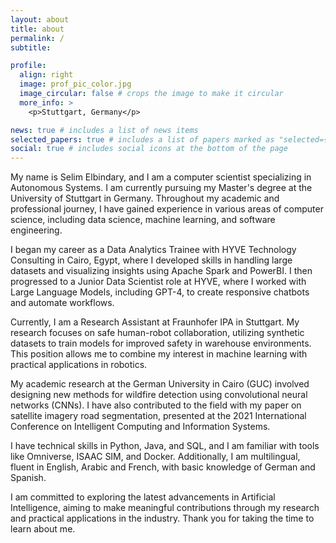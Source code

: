 ```yaml
---
layout: about
title: about
permalink: /
subtitle: 

profile:
  align: right
  image: prof_pic_color.jpg
  image_circular: false # crops the image to make it circular
  more_info: >
    <p>Stuttgart, Germany</p>

news: true # includes a list of news items
selected_papers: true # includes a list of papers marked as "selected={true}"
social: true # includes social icons at the bottom of the page
---
```


My name is Selim Elbindary, and I am a computer scientist specializing in Autonomous Systems. I am currently pursuing my Master's degree at the University of Stuttgart in Germany. Throughout my academic and professional journey, I have gained experience in various areas of computer science, including data science, machine learning, and software engineering.

I began my career as a Data Analytics Trainee with HYVE Technology Consulting in Cairo, Egypt, where I developed skills in handling large datasets and visualizing insights using Apache Spark and PowerBI. I then progressed to a Junior Data Scientist role at HYVE, where I worked with Large Language Models, including GPT-4, to create responsive chatbots and automate workflows.

Currently, I am a Research Assistant at Fraunhofer IPA in Stuttgart. My research focuses on safe human-robot collaboration, utilizing synthetic datasets to train models for improved safety in warehouse environments. This position allows me to combine my interest in machine learning with practical applications in robotics.

My academic research at the German University in Cairo (GUC) involved designing new methods for wildfire detection using convolutional neural networks (CNNs). I have also contributed to the field with my paper on satellite imagery road segmentation, presented at the 2021 International Conference on Intelligent Computing and Information Systems.

I have technical skills in Python, Java, and SQL, and I am familiar with tools like Omniverse, ISAAC SIM, and Docker. Additionally, I am multilingual, fluent in English, Arabic and French, with basic knowledge of German and Spanish.

I am committed to exploring the latest advancements in Artificial Intelligence, aiming to make meaningful contributions through my research and practical applications in the industry. Thank you for taking the time to learn about me.